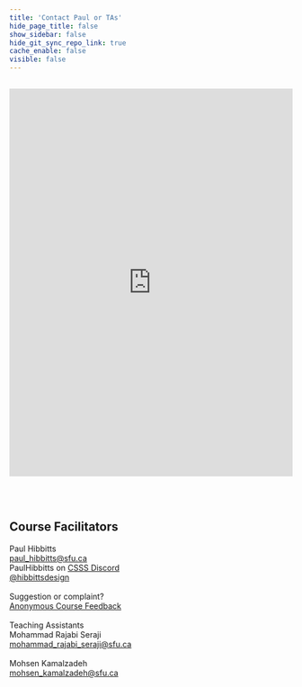```yaml
---
title: 'Contact Paul or TAs'
hide_page_title: false
show_sidebar: false
hide_git_sync_repo_link: true
cache_enable: false
visible: false
---
```


<div class="row">
  <div class="col-md-7">
  <br><p><iframe id="livechat" style="margin-top: -16px; border: 1px #ffffff none;" src="https://hibbitts.rocket.chat/livechat?mode=popout" width="100%" height="690px" name="myiFrame" allowfullscreen="allowfullscreen"></iframe><div class="hide-rocketchat-button"></div></p><br>
  </div>
  <div class="col-md-5 order-first order-md-2"><br>
  <h2>Course Facilitators</h2>
  Paul Hibbitts<br>  
  <i class="fa fa-envelope" aria-hidden="true"></i><a href="mailto:&#112;&#97;&#117;&#108;&#95;&#104;&#105;&#98;&#98;&#105;&#116;&#116;&#115;&#64;&#115;&#102;&#117;&#46;&#99;&#97;" class="external-link">
    &#112;&#97;&#117;&#108;&#95;&#104;&#105;&#98;&#98;&#105;&#116;&#116;&#115;&#64;&#115;&#102;&#117;&#46;&#99;&#97;
  </a><br>
  <i class="fa fa-comment" aria-hidden="true"></i> PaulHibbitts on <a href="https://t.co/GZQUc6iVjS">CSSS Discord</a><br>
  <i class="fa fa-twitter" aria-hidden="true"></i> <a href="https://twitter.com/hibbittsdesign">@hibbittsdesign</a><br><br>
  Suggestion or complaint?<br><i class="fa fa-bullhorn" aria-hidden="true"></i><a href="https://oet.sandcats.io/shared/8RNhsuwwqQQAce71Yy3DRt_wNLPV6WNtyfnvIMMYFyi">Anonymous Course Feedback</a><br><br>
  Teaching Assistants<br>
  Mohammad Rajabi Seraji<br>  
  <i class="fa fa-envelope" aria-hidden="true"></i><a href="mailto:&#109;&#111;&#104;&#097;&#109;&#109;&#097;&#100;&#095;&#114;&#097;&#106;&#097;&#098;&#105;&#095;&#115;&#101;&#114;&#097;&#106;&#105;&#064;&#115;&#102;&#117;&#046;&#099;&#097;" class="external-link">
    &#109;&#111;&#104;&#097;&#109;&#109;&#097;&#100;&#095;&#114;&#097;&#106;&#097;&#098;&#105;&#095;&#115;&#101;&#114;&#097;&#106;&#105;&#064;&#115;&#102;&#117;&#046;&#099;&#097;
  </a><br><br>
  Mohsen Kamalzadeh<br>  
  <i class="fa fa-envelope" aria-hidden="true"></i><a href="mailto:&#109;&#111;&#104;&#115;&#101;&#110;&#095;&#107;&#097;&#109;&#097;&#108;&#122;&#097;&#100;&#101;&#104;&#064;&#115;&#102;&#117;&#046;&#099;&#097;" class="external-link">
    &#109;&#111;&#104;&#115;&#101;&#110;&#095;&#107;&#097;&#109;&#097;&#108;&#122;&#097;&#100;&#101;&#104;&#064;&#115;&#102;&#117;&#046;&#099;&#097;
  </a><br>
  </div>
</div>
